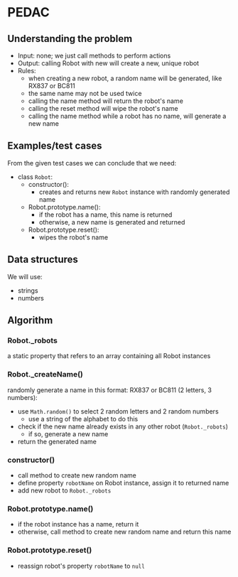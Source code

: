 # PEDAC

## Understanding the problem

- Input: none; we just call methods to perform actions
- Output: calling Robot with new will create a new, unique robot
- Rules:
  - when creating a new robot, a random name will be generated, like RX837 or BC811
  - the same name may not be used twice
  - calling the name method will return the robot's name
  - calling the reset method will wipe the robot's name
  - calling the name method while a robot has no name, will generate a new name

## Examples/test cases

From the given test cases we can conclude that we need:

- class `Robot`:
  - constructor():
    - creates and returns new `Robot` instance with randomly generated name
  - Robot.prototype.name():
    - if the robot has a name, this name is returned
    - otherwise, a new name is generated and returned
  - Robot.prototype.reset():
    - wipes the robot's name

## Data structures

We will use:

- strings
- numbers

## Algorithm

### Robot._robots

a static property that refers to an array containing all Robot instances

### Robot._createName()

randomly generate a name in this format: RX837 or BC811 (2 letters, 3 numbers):

- use `Math.random()` to select 2 random letters and 2 random numbers
  - use a string of the alphabet to do this
- check if the new name already exists in any other robot (`Robot._robots`)
  - if so, generate a new name
- return the generated name

### constructor()

- call method to create new random name
- define property `robotName` on Robot instance, assign it to returned name
- add new robot to `Robot._robots`

### Robot.prototype.name()

- if the robot instance has a name, return it
- otherwise, call method to create new random name and return this name

### Robot.prototype.reset()

- reassign robot's property `robotName` to `null`